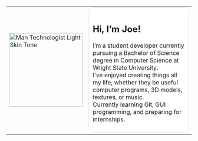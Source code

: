 <div align="center">

<table cellspacing="0" cellpadding="0">
<tr>
  
<td width="150" valign="center">
  
<img src="https://raw.githubusercontent.com/Tarikul-Islam-Anik/Animated-Fluent-Emojis/master/Emojis/People%20with%20professions/Man%20Technologist%20Light%20Skin%20Tone.png" alt="Man Technologist Light Skin Tone" width="200" height="200" />

</td>

<td valign="top">
<div style="padding: 10px; border-radius: 12px; background: #fff; border: 1px solid #ddd;">
  
## Hi, I’m Joe!

I’m a student developer currently pursuing a Bachelor of Science degree in Computer Science at Wright State University.<br>
I've enjoyed creating things all my life, whether they be useful computer programs, 3D models, textures, or music.<br>
Currently learning Git, GUI programming, and preparing for internships.  

</div>
</td>

</tr>

</table>

</div>
